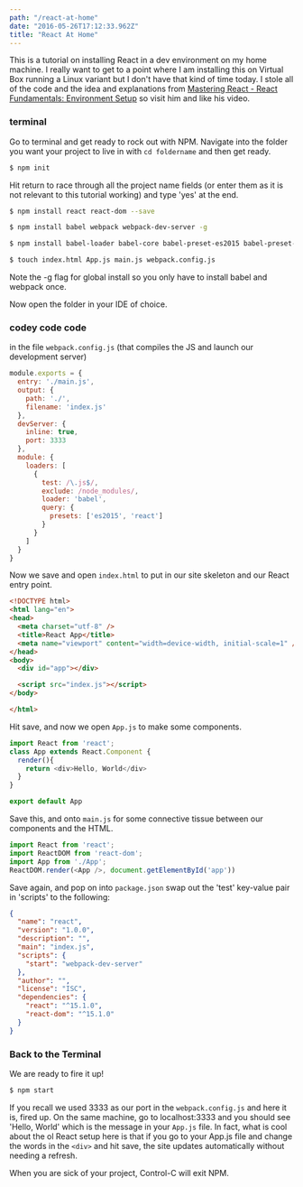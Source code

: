 ```yaml
---
path: "/react-at-home"
date: "2016-05-26T17:12:33.962Z"
title: "React At Home"
---
```


This is a tutorial on installing React in a dev environment on my home machine. I really want to get to a point where I am installing this on Virtual Box running a Linux variant but I don't have that kind of time today. I stole all of the code and the idea and explanations from [Mastering React - React Fundamentals: Environment Setup](https://www.youtube.com/watch?v=0BHoz0ptv7k) so visit him and like his video.

### terminal
Go to terminal and get ready to rock out with NPM. Navigate into the folder you want your project to live in with `cd foldername` and then get ready.

```bash
$ npm init
```

Hit return to race through all the project name fields (or enter them as it is not relevant to this tutorial working) and type 'yes' at the end.

```bash
$ npm install react react-dom --save

$ npm install babel webpack webpack-dev-server -g

$ npm install babel-loader babel-core babel-preset-es2015 babel-preset-react

$ touch index.html App.js main.js webpack.config.js
```

Note the -g flag for global install so you only have to install babel and webpack once.

Now open the folder in your IDE of choice.

### codey code code
in the file `webpack.config.js` (that compiles the JS and launch our development server)

```javascript
module.exports = {
  entry: './main.js',
  output: {
    path: './',
    filename: 'index.js'
  },
  devServer: {
    inline: true,
    port: 3333
  },
  module: {
    loaders: [
      {
        test: /\.js$/,
        exclude: /node_modules/,
        loader: 'babel',
        query: {
          presets: ['es2015', 'react']
        }
      }
    ]
  }
}
```

Now we save and open `index.html` to put in our site skeleton and our React entry point.

```html
<!DOCTYPE html>
<html lang="en">
<head>
  <meta charset="utf-8" />
  <title>React App</title>
  <meta name="viewport" content="width=device-width, initial-scale=1" />
</head>
<body>
  <div id="app"></div>

  <script src="index.js"></script>
</body>

</html>
```

Hit save, and now we open `App.js` to make some components.

```javascript
import React from 'react';
class App extends React.Component {
  render(){
    return <div>Hello, World</div>
  }
}

export default App
```

Save this, and onto `main.js` for some connective tissue between our components and the HTML.

```javascript
import React from 'react';
import ReactDOM from 'react-dom';
import App from './App';
ReactDOM.render(<App />, document.getElementById('app'))
```

Save again, and pop on into `package.json` swap out the 'test' key-value pair in 'scripts' to the following:

```json
{
  "name": "react",
  "version": "1.0.0",
  "description": "",
  "main": "index.js",
  "scripts": {
    "start": "webpack-dev-server"
  },
  "author": "",
  "license": "ISC",
  "dependencies": {
    "react": "^15.1.0",
    "react-dom": "^15.1.0"
  }
}
```

### Back to the Terminal
We are ready to fire it up!

```bash
$ npm start
```

If you recall we used 3333 as our port in the `webpack.config.js` and here it is, fired up. On the same machine, go to localhost:3333 and you should see 'Hello, World' which is the message in your `App.js` file. In fact, what is cool about the ol React setup here is that if you go to your App.js file and change the words in the `<div>` and hit save, the site updates automatically without needing a refresh.

When you are sick of your project, Control-C will exit NPM.
